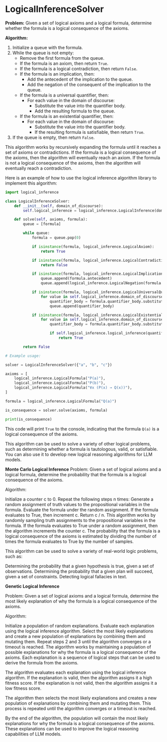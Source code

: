 # LogicalInferenceSolver
**Problem:** Given a set of logical axioms and a logical formula, determine whether the formula is a logical consequence of the axioms.

**Algorithm:**

1. Initialize a queue with the formula.
2. While the queue is not empty:
    * Remove the first formula from the queue.
    * If the formula is an axiom, then return `True`.
    * If the formula is a logical contradiction, then return `False`.
    * If the formula is an implication, then:
        * Add the antecedent of the implication to the queue.
        * Add the negation of the consequent of the implication to the queue.
    * If the formula is a universal quantifier, then:
        * For each value in the domain of discourse:
            * Substitute the value into the quantifier body.
            * Add the resulting formula to the queue.
    * If the formula is an existential quantifier, then:
        * For each value in the domain of discourse:
            * Substitute the value into the quantifier body.
            * If the resulting formula is satisfiable, then return `True`.
3. If the queue is empty, then return `False`.

This algorithm works by recursively expanding the formula until it reaches a set of axioms or contradictions. If the formula is a logical consequence of the axioms, then the algorithm will eventually reach an axiom. If the formula is not a logical consequence of the axioms, then the algorithm will eventually reach a contradiction.

Here is an example of how to use the logical inference algorithm library to implement this algorithm:

```python
import logical_inference

class LogicalInferenceSolver:
    def __init__(self, domain_of_discourse):
        self.logical_inference = logical_inference.LogicalInference(domain_of_discourse)

    def solve(self, axioms, formula):
        queue = [formula]

        while queue:
            formula = queue.pop(0)

            if isinstance(formula, logical_inference.LogicalAxiom):
                return True

            if isinstance(formula, logical_inference.LogicalContradiction):
                return False

            if isinstance(formula, logical_inference.LogicalImplication):
                queue.append(formula.antecedent)
                queue.append(logical_inference.LogicalNegation(formula.consequent))

            if isinstance(formula, logical_inference.LogicalUniversalQuantifier):
                for value in self.logical_inference.domain_of_discourse:
                    quantifier_body = formula.quantifier_body.substitute(value)
                    queue.append(quantifier_body)

            if isinstance(formula, logical_inference.LogicalExistentialQuantifier):
                for value in self.logical_inference.domain_of_discourse:
                    quantifier_body = formula.quantifier_body.substitute(value)

                    if self.logical_inference.logical_inference(quantifier_body):
                        return True

        return False

# Example usage:

solver = LogicalInferenceSolver({"a", "b", "c"})

axioms = [
    logical_inference.LogicalFormula("P(a)"),
    logical_inference.LogicalFormula("P(b)"),
    logical_inference.LogicalFormula("∀x (P(x) → Q(x))"),
]

formula = logical_inference.LogicalFormula("Q(a)")

is_consequence = solver.solve(axioms, formula)

print(is_consequence)
```

This code will print `True` to the console, indicating that the formula `Q(a)` is a logical consequence of the axioms.

This algorithm can be used to solve a variety of other logical problems, such as determining whether a formula is tautologous, valid, or satisfiable. You can also use it to develop new logical reasoning algorithms for LLM models.

   **Monte Carlo Logical Inference**
Problem: Given a set of logical axioms and a logical formula, determine the probability that the formula is a logical consequence of the axioms.

Algorithm:

Initialize a counter c to 0.
Repeat the following steps n times:
Generate a random assignment of truth values to the propositional variables in the formula.
Evaluate the formula under the random assignment.
If the formula evaluates to True, then increment c.
Return c / n.
This algorithm works by randomly sampling truth assignments to the propositional variables in the formula. If the formula evaluates to True under a random assignment, then the algorithm increments the counter c. The probability that the formula is a logical consequence of the axioms is estimated by dividing the number of times the formula evaluates to True by the number of samples.

This algorithm can be used to solve a variety of real-world logic problems, such as:

Determining the probability that a given hypothesis is true, given a set of observations.
Determining the probability that a given plan will succeed, given a set of constraints.
Detecting logical fallacies in text.

**Genetic Logical Inference**

Problem: Given a set of logical axioms and a logical formula, determine the most likely explanation of why the formula is a logical consequence of the axioms.

Algorithm:

Initialize a population of random explanations.
Evaluate each explanation using the logical inference algorithm.
Select the most likely explanations and create a new population of explanations by combining them and mutating them.
Repeat steps 2 and 3 until the algorithm converges or a timeout is reached.
The algorithm works by maintaining a population of possible explanations for why the formula is a logical consequence of the axioms. Each explanation is a sequence of logical steps that can be used to derive the formula from the axioms.

The algorithm evaluates each explanation using the logical inference algorithm. If the explanation is valid, then the algorithm assigns it a high fitness score. If the explanation is not valid, then the algorithm assigns it a low fitness score.

The algorithm then selects the most likely explanations and creates a new population of explanations by combining them and mutating them. This process is repeated until the algorithm converges or a timeout is reached.

By the end of the algorithm, the population will contain the most likely explanations for why the formula is a logical consequence of the axioms. These explanations can be used to improve the logical reasoning capabilities of LLM models.
